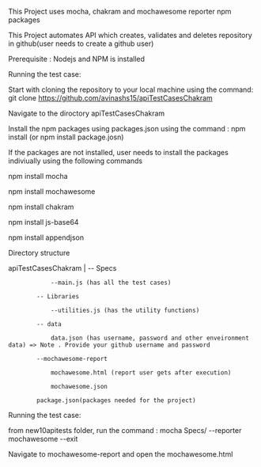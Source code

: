This Project uses mocha, chakram and mochawesome reporter npm packages

This Project automates API which creates, validates and deletes repository in github(user needs to create a github user)

Prerequisite : Nodejs and NPM is installed

Running the test case:

Start with cloning the repository to your local machine using the command: git clone https://github.com/avinashs15/apiTestCasesChakram

Navigate to the diroctory apiTestCasesChakram

Install the npm packages using packages.json using the command : npm install (or npm install package.josn)

If the packages are not installed, user needs to install the packages indiviually using the following commands

npm install mocha

npm install mochawesome

npm install chakram

npm install js-base64

npm install appendjson



Directory structure


   apiTestCasesChakram |
            -- Specs
            
                --main.js (has all the test cases)
                
            -- Libraries
            
                --utilities.js (has the utility functions)
                
            -- data
            
                data.json (has username, password and other enveironment data) => Note . Provide your github username and password
                
            --mochawesome-report
            
                mochawesome.html (report user gets after execution)
                
                mochawesome.json
                
            package.json(packages needed for the project)
            
            
Running the test case:

from new10apitests folder, run the command : mocha Specs/ --reporter mochawesome --exit 

Navigate to mochawesome-report and open the mochawesome.html
